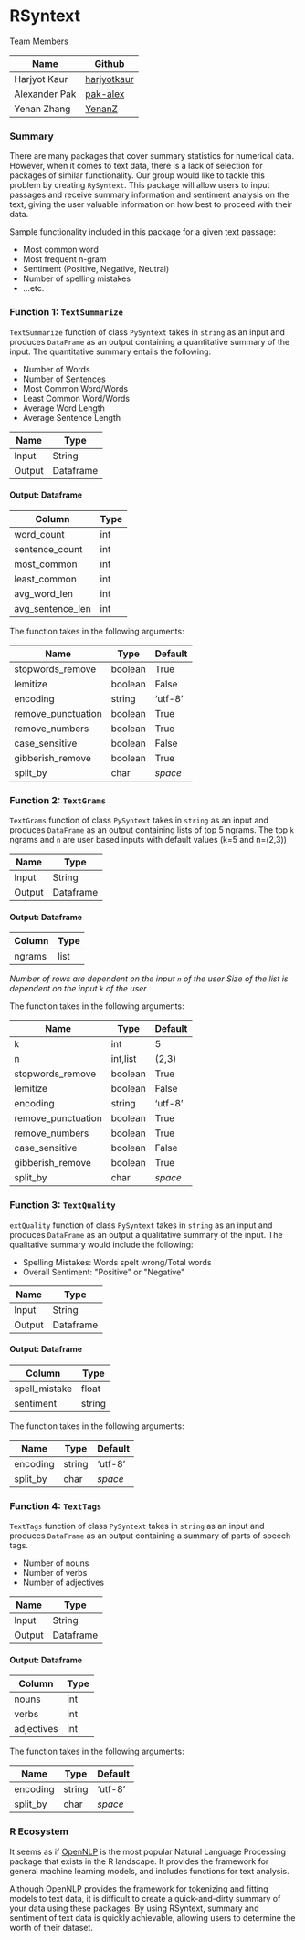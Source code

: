 # RSyntext

Team Members

|Name | Github |
|---|---|
| Harjyot Kaur |[harjyotkaur](https://github.com/HarjyotKaur)  |
| Alexander Pak | [pak-alex](https://github.com/pak-alex) |
| Yenan Zhang |[YenanZ](https://github.com/YenanZ)  |

### Summary

There are many packages that cover summary statistics for numerical data. However, when it comes to text data, there is a lack of selection for packages of similar functionality. Our group would like to tackle this problem by creating `RySyntext`. This package will allow users to input passages and receive summary information and sentiment analysis on the text, giving the user valuable information on how best to proceed with their data.

Sample functionality included in this package for a given text passage:

* Most common word
* Most frequent n-gram
* Sentiment (Positive, Negative, Neutral)
* Number of spelling mistakes
* ...etc.


### Function 1: `TextSummarize`

`TextSummarize` function of class `PySyntext` takes in `string` as an input and produces `DataFrame` as an output containing a quantitative summary of the input. The quantitative summary entails the following:

- Number of Words
- Number of Sentences
- Most Common Word/Words
- Least Common Word/Words
- Average Word Length
- Average Sentence Length

| Name | Type |
|---|---|
| Input | String |
| Output | Dataframe |

#### Output: Dataframe

|Column| Type|
|---|---|
| word_count | int |
| sentence_count | int |
| most_common | int |
| least_common | int |
| avg_word_len | int |
| avg_sentence_len| int |

The function takes in the following arguments:

| Name | Type | Default|
|---|---|---|
| stopwords_remove | boolean | True |
| lemitize | boolean | False |
| encoding | string | ‘utf-8’|
| remove_punctuation | boolean | True |
| remove_numbers |  boolean | True |
| case_sensitive |  boolean | False |
| gibberish_remove |  boolean | True  |
| split_by | char | *space*  |

### Function 2: `TextGrams`

`TextGrams` function of class `PySyntext` takes in `string` as an input and produces `DataFrame` as an output containing lists of top 5 ngrams. The top `k` ngrams and `n` are user based inputs with default values (k=5 and n=(2,3))

| Name | Type |
|---|---|
| Input | String |
| Output | Dataframe |

#### Output: Dataframe

|Column| Type|
|---|---|
| ngrams | list |

*Number of rows are dependent on the input  `n` of the user*
*Size of the list is dependent on the input `k` of the user*

The function takes in the following arguments:

| Name | Type | Default|
|---|---|---|
| k | int | 5 |
| n | int,list | (2,3) |
| stopwords_remove | boolean | True |
| lemitize | boolean | False |
| encoding | string | ‘utf-8’|
| remove_punctuation | boolean | True |
| remove_numbers |  boolean | True |
| case_sensitive |  boolean | False |
| gibberish_remove |  boolean | True  |
| split_by | char | *space*  |

### Function 3: `TextQuality`

`extQuality` function of class `PySyntext` takes in `string` as an input and produces `DataFrame` as an output a qualitative summary of the input. The qualitative summary would include the following:

- Spelling Mistakes: Words spelt wrong/Total words
- Overall Sentiment: "Positive" or "Negative"

| Name | Type |
|---|---|
| Input | String |
| Output | Dataframe |

#### Output: Dataframe

|Column| Type|
|---|---|
| spell_mistake | float |
| sentiment | string |

The function takes in the following arguments:

| Name | Type | Default|
|---|---|---|
| encoding | string | ‘utf-8’|
| split_by | char | *space*  |

### Function 4: `TextTags`

`TextTags` function of class `PySyntext` takes in `string` as an input and produces `DataFrame` as an output containing a summary of parts of speech tags.

- Number of nouns
- Number of verbs
- Number of adjectives

| Name | Type |
|---|---|
| Input | String |
| Output | Dataframe |

#### Output: Dataframe

|Column| Type|
|---|---|
| nouns | int |
| verbs | int |
| adjectives | int |

The function takes in the following arguments:

| Name | Type | Default|
|---|---|---|
| encoding | string | ‘utf-8’|
| split_by | char | *space*  |


### R Ecosystem

It seems as if [OpenNLP](https://cran.r-project.org/web/packages/openNLP/openNLP.pdf) is the most popular Natural Language Processing package that exists in the R landscape. It provides the framework for general machine learning models, and includes functions for text analysis.

Although OpenNLP provides the framework for tokenizing and fitting models to text data, it is difficult to create a quick-and-dirty summary of your data using these packages. By using RSyntext, summary and sentiment of text data is quickly achievable, allowing users to determine the worth of their dataset.
